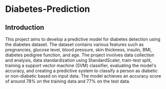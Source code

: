 # Diabetes-Prediction

## Introduction
This project aims to develop a predictive model for diabetes detection using the diabetes dataset. The dataset contains various features such as pregnancies, glucose level, blood pressure, skin thickness, insulin, BMI, diabetes pedigree function, and age. The project involves data collection and analysis, data standardization using StandardScaler, train-test split, training a support vector machine (SVM) classifier, evaluating the model's accuracy, and creating a predictive system to classify a person as diabetic or non-diabetic based on input data. The model achieves an accuracy score of around 78% on the training data and 77% on the test data.
